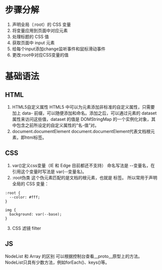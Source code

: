 # 步骤分解
1. 声明全局（:root）的 CSS 变量
2. 将变量应用到页面中对应元素 <img>
3. 处理标题的 CSS 值
4. 获取页面中 input 元素
5. 给每个input添加change监听事件和鼠标滑动事件
6. 更改:root中对应CSS变量的值
# 基础语法
## HTML
1. HTML5自定义属性
HTML5 中可以为元素添加非标准的自定义属性，只需要加上 data- 前缀，可以随便添加和命名。添加之后，可以通过元素的 dataset 属性来访问这些值，dataset 的值是 DOMStringMap 的一个实例化对象，其中包含之前所设定的自定义属性的“名-值”对。
2. document.documentElement
document.documentElement代表文档根元素，即html标签。
## CSS
1. var()定义css变量（IE 和 Edge 目前都还不支持）
命名写法是 --变量名，在引用这个变量时写法是 var(--变量名)。
2. :root伪类
这个伪元素匹配的是文档的根元素，也就是 <html> 标签。
所以常用于声明全局的 CSS 变量：
```
:root {
  --color: #fff;
}
```
```
img {
  background: var(--base);
}
```
3. CSS 滤镜 filter
## JS
NodeList 和 Array 的区别
可以根据控制台查看__proto__原型上的方法。NodeList只具有少数方法，例如forEach()、keys()等。
